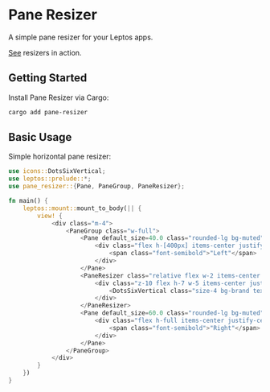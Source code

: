 # Pane Resizer

A simple pane resizer for your Leptos apps.

[See](https://jonsaw.github.io/pane-resizer/) resizers in action.

## Getting Started

Install Pane Resizer via Cargo:

```bash
cargo add pane-resizer
```

## Basic Usage

Simple horizontal pane resizer:

```rust
use icons::DotsSixVertical;
use leptos::prelude::*;
use pane_resizer::{Pane, PaneGroup, PaneResizer};

fn main() {
    leptos::mount::mount_to_body(|| {
        view! {
            <div class="m-4">
                <PaneGroup class="w-full">
                    <Pane default_size=40.0 class="rounded-lg bg-muted">
                        <div class="flex h-[400px] items-center justify-center p-6">
                            <span class="font-semibold">"Left"</span>
                        </div>
                    </Pane>
                    <PaneResizer class="relative flex w-2 items-center justify-center bg-background">
                        <div class="z-10 flex h-7 w-5 items-center justify-center rounded-sm border bg-brand">
                            <DotsSixVertical class="size-4 bg-brand text-black" />
                        </div>
                    </PaneResizer>
                    <Pane default_size=60.0 class="rounded-lg bg-muted">
                        <div class="flex h-full items-center justify-center p-6">
                            <span class="font-semibold">"Right"</span>
                        </div>
                    </Pane>
                </PaneGroup>
            </div>
        }
    })
}

```
